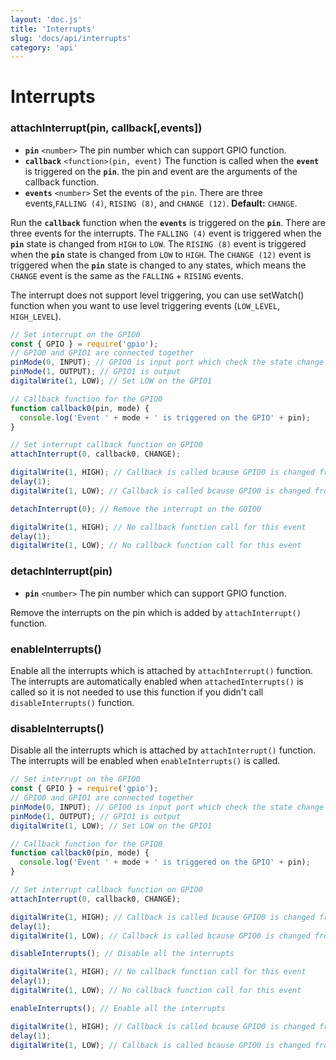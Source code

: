 ```yaml
---
layout: 'doc.js'
title: 'Interrupts'
slug: 'docs/api/interrupts'
category: 'api'
---
```


# Interrupts

### attachInterrupt(pin, callback\[,events])

- **`pin`** `<number>` The pin number which can support GPIO function.
- **`callback`** `<function>(pin, event)` The function is called when the **`event`** is triggered on the **`pin`**. the pin and event are the arguments of the callback function.
- **`events`** `<number>` Set the events of the `pin`. There are three events,`FALLING (4)`, `RISING (8)`, and `CHANGE (12)`. **Default:** `CHANGE`.

Run the **`callback`** function when the **`events`** is triggered on the **`pin`**. There are three events for the interrupts. The `FALLING (4)` event is triggered when the **`pin`** state is changed from `HIGH` to `LOW`. The `RISING (8)` event is triggered when the **`pin`** state is changed from `LOW` to `HIGH`. The `CHANGE (12)` event is triggered when the **`pin`** state is changed to any states, which means the `CHANGE` event is the same as the `FALLING` + `RISING` events.

The interrupt does not support level triggering, you can use setWatch() function when you want to use level triggering events (`LOW_LEVEL`, `HIGH_LEVEL`).

```javascript
// Set interrupt on the GPIO0
const { GPIO } = require('gpio');
// GPIO0 and GPIO1 are connected together
pinMode(0, INPUT); // GPIO0 is input port which check the state change of GPIO1
pinMode(1, OUTPUT); // GPIO1 is output
digitalWrite(1, LOW); // Set LOW on the GPIO1

// Callback function for the GPIO0
function callback0(pin, mode) {
  console.log('Event ' + mode + ' is triggered on the GPIO' + pin);
}

// Set interrupt callback function on GPIO0
attachInterrupt(0, callback0, CHANGE);

digitalWrite(1, HIGH); // Callback is called bcause GPIO0 is changed from LOW to HIGH
delay(1);
digitalWrite(1, LOW); // Callback is called bcause GPIO0 is changed from HIGH to LOW

detachInterrupt(0); // Remove the interrupt on the GOIO0

digitalWrite(1, HIGH); // No callback function call for this event
delay(1);
digitalWrite(1, LOW); // No callback function call for this event
```

### detachInterrupt(pin)

- **`pin`** `<number>` The pin number which can support GPIO function.

Remove the interrupts on the pin which is added by `attachInterrupt()` function.&#x20;

### enableInterrupts()

Enable all the interrupts which is attached by `attachInterrupt()` function. The interrupts are automatically enabled when `attachedInterrupts()` is called so it is not needed to use this function if you didn't call `disableInterrupts()` function.

### disableInterrupts()

Disable all the interrupts which is attached by `attachInterrupt()` function. The interrupts will be enabled when `enableInterrupts()` is called.

```javascript
// Set interrupt on the GPIO0
const { GPIO } = require('gpio');
// GPIO0 and GPIO1 are connected together
pinMode(0, INPUT); // GPIO0 is input port which check the state change of GPIO1
pinMode(1, OUTPUT); // GPIO1 is output
digitalWrite(1, LOW); // Set LOW on the GPIO1

// Callback function for the GPIO0
function callback0(pin, mode) {
  console.log('Event ' + mode + ' is triggered on the GPIO' + pin);
}

// Set interrupt callback function on GPIO0
attachInterrupt(0, callback0, CHANGE);

digitalWrite(1, HIGH); // Callback is called bcause GPIO0 is changed from LOW to HIGH
delay(1);
digitalWrite(1, LOW); // Callback is called bcause GPIO0 is changed from HIGH to LOW

disableInterrupts(); // Disable all the interrupts

digitalWrite(1, HIGH); // No callback function call for this event
delay(1);
digitalWrite(1, LOW); // No callback function call for this event

enableInterrupts(); // Enable all the interrupts

digitalWrite(1, HIGH); // Callback is called bcause GPIO0 is changed from LOW to HIGH
delay(1);
digitalWrite(1, LOW); // Callback is called bcause GPIO0 is changed from HIGH to LOW
```
